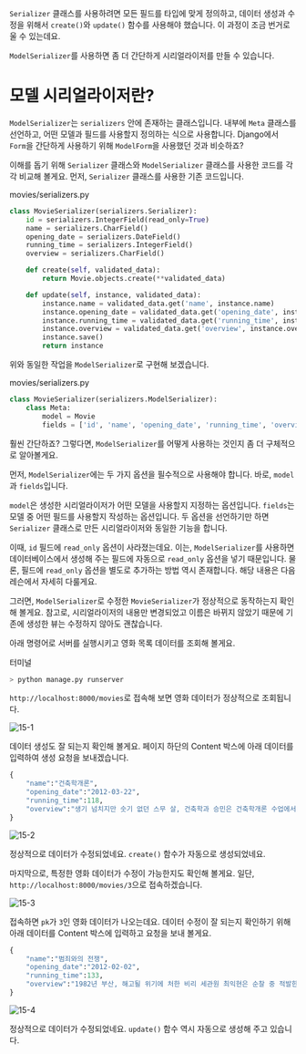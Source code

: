 ﻿`Serializer` 클래스를 사용하려면 모든 필드를 타입에 맞게 정의하고, 데이터 생성과 수정을 위해서 `create()`와 `update()` 함수를 사용해야 했습니다. 이 과정이 조금 번거로울 수 있는데요.

`ModelSerializer`를 사용하면 좀 더 간단하게 시리얼라이저를 만들 수 있습니다.

# 모델 시리얼라이저란?

`ModelSerializer`는 `serializers` 안에 존재하는 클래스입니다. 내부에 `Meta` 클래스를 선언하고, 어떤 모델과 필드를 사용할지 정의하는 식으로 사용합니다. Django에서 `Form`을 간단하게 사용하기 위해 `ModelForm`을 사용했던 것과 비슷하죠?

이해를 돕기 위해 `Serializer` 클래스와 `ModelSerializer` 클래스를 사용한 코드를 각각 비교해 볼게요. 먼저, `Serializer` 클래스를 사용한 기존 코드입니다.

movies/serializers.py

```python
class MovieSerializer(serializers.Serializer):
    id = serializers.IntegerField(read_only=True)
    name = serializers.CharField()
    opening_date = serializers.DateField()
    running_time = serializers.IntegerField()
    overview = serializers.CharField()

    def create(self, validated_data):
        return Movie.objects.create(**validated_data)

    def update(self, instance, validated_data):
        instance.name = validated_data.get('name', instance.name)
        instance.opening_date = validated_data.get('opening_date', instance.opening_date)
        instance.running_time = validated_data.get('running_time', instance.running_time)
        instance.overview = validated_data.get('overview', instance.overview)
        instance.save()
        return instance

```

  

위와 동일한 작업을 `ModelSerializer`로 구현해 보겠습니다.

movies/serializers.py

```python
class MovieSerializer(serializers.ModelSerializer):
    class Meta:
        model = Movie
        fields = ['id', 'name', 'opening_date', 'running_time', 'overview']

```

  

훨씬 간단하죠? 그렇다면, `ModelSerializer`를 어떻게 사용하는 것인지 좀 더 구체적으로 알아볼게요.

먼저, `ModelSerializer`에는 두 가지 옵션을 필수적으로 사용해야 합니다. 바로, `model`과 `fields`입니다.

`model`은 생성한 시리얼라이저가 어떤 모델을 사용할지 지정하는 옵션입니다. `fields`는 모델 중 어떤 필드를 사용할지 작성하는 옵션입니다. 두 옵션을 선언하기만 하면 `Serializer` 클래스로 만든 시리얼라이저와 동일한 기능을 합니다.

이때, `id` 필드에 `read_only` 옵션이 사라졌는데요. 이는, `ModelSerializer`를 사용하면 데이터베이스에서 생성해 주는 필드에 자동으로 `read_only` 옵션을 넣기 때문입니다. 물론, 필드에 `read_only` 옵션을 별도로 추가하는 방법 역시 존재합니다. 해당 내용은 다음 레슨에서 자세히 다룰게요.

그러면, `ModelSerializer`로 수정한 `MovieSerializer`가 정상적으로 동작하는지 확인해 볼게요. 참고로, 시리얼라이저의 내용만 변경되었고 이름은 바뀌지 않았기 때문에 기존에 생성한 뷰는 수정하지 않아도 괜찮습니다.

아래 명령어로 서버를 실행시키고 영화 목록 데이터를 조회해 볼게요.

터미널

```bash
> python manage.py runserver

```

  

`http://localhost:8000/movies`로 접속해 보면 영화 데이터가 정상적으로 조회됩니다.

![15-1](https://bakey-api.codeit.kr/api/files/resource?root=static&seqId=5838&directory=15-1.png&name=15-1.png)  

데이터 생성도 잘 되는지 확인해 볼게요. 페이지 하단의 Content 박스에 아래 데이터를 입력하여 생성 요청을 보내겠습니다.

```python
{
    "name":"건축학개론",
    "opening_date":"2012-03-22",
    "running_time":118,
    "overview":"생기 넘치지만 숫기 없던 스무 살, 건축학과 승민은 건축학개론 수업에서 처음 만난 음대생 서연에게 반한다. 함께 숙제를 하게 되면서 차츰 마음을 열고 친해지지만, 자신의 마음을 표현하는 데 서툰 순진한 승민은 입 밖에 낼 수 없었던 고백을 마음 속에 품은 채 작은 오해로 인해 서연과 멀어지게 된다. 서른 다섯의 건축가가 된 승민 앞에 15년 만에 불쑥 나타난 서연. 당황스러움을 감추지 못하는 승민에게 서연은 자신을 위한 집을 설계해달라고 한다. 자신의 이름을 건 첫 작품으로 서연의 집을 짓게 된 승민, 함께 집을 완성해 가는 동안 어쩌면 사랑이었을지 모를 그때의 기억이 되살아나 두 사람 사이에 새로운 감정이 쌓이기 시작하는데..."
}

```

![15-2](https://bakey-api.codeit.kr/api/files/resource?root=static&seqId=5838&directory=15-2.png&name=15-2.png)

정상적으로 데이터가 수정되었네요. `create()` 함수가 자동으로 생성되었네요.

마지막으로, 특정한 영화 데이터가 수정이 가능한지도 확인해 볼게요. 일단, `http://localhost:8000/movies/3`으로 접속하겠습니다.

![15-3](https://bakey-api.codeit.kr/api/files/resource?root=static&seqId=5838&directory=15-3.png&name=15-3.png)  

접속하면 `pk`가 `3`인 영화 데이터가 나오는데요. 데이터 수정이 잘 되는지 확인하기 위해 아래 데이터를 Content 박스에 입력하고 요청을 보내 볼게요.

```python
{
    "name":"범죄와의 전쟁",
    "opening_date":"2012-02-02",
    "running_time":133,
    "overview":"1982년 부산, 해고될 위기에 처한 비리 세관원 최익현은 순찰 중 적발한 히로뽕을 일본으로 밀수출하기 위해 부산 최대 조직의 젊은 보스 최형배와 손을 잡는다. 익현은 탁월한 임기응변과 특유의 친화력으로 형배의 신뢰를 얻는 데 성공한다. 주먹 넘버원 형배와 로비의 신 익현은 함께 힘을 합쳐 부산을 접수하기 시작하고, 나쁜 놈들의 전성시대가 펼쳐진다. 하지만 1990년 범죄와의 전쟁이 선포되자 조직의 의리는 금이 가고 배신이 시작된다. 살아남기 위해 벌이는 치열한 한판 승부, 최후에 웃는 자는 과연 누가 될 것인가?"
}

```

![15-4](https://bakey-api.codeit.kr/api/files/resource?root=static&seqId=5838&directory=15-4.png&name=15-4.png)  

정상적으로 데이터가 수정되었네요. `update()` 함수 역시 자동으로 생성해 주고 있습니다.

